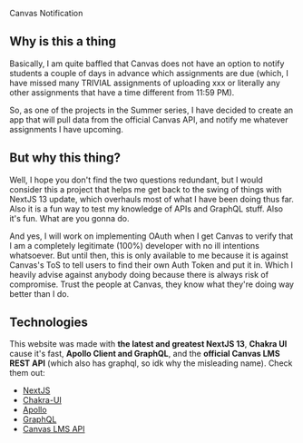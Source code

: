 Canvas Notification

## Why is this a thing

Basically, I am quite baffled that Canvas does not have an option to notify students a couple of days in advance which assignments are due (which, I have missed many TRIVIAL assignments of uploading xxx or literally any other assignments that have a time different from 11:59 PM).

So, as one of the projects in the Summer series, I have decided to create an app that will pull data from the official Canvas API, and notify me whatever assignments I have upcoming.

## But why this thing?

Well, I hope you don't find the two questions redundant, but I would consider this a project that helps me get back to the swing of things with NextJS 13 update, which overhauls most of what I have been doing thus far. Also it is a fun way to test my knowledge of APIs and GraphQL stuff. Also it's fun. What are you gonna do.

And yes, I will work on implementing OAuth when I get Canvas to verify that I am a completely legitimate (100%) developer with no ill intentions whatsoever. But until then, this is only available to me because it is against Canvas's ToS to tell users to find their own Auth Token and put it in. Which I heavily advise against anybody doing because there is always risk of compromise. Trust the people at Canvas, they know what they're doing way better than I do.

## Technologies

This website was made with **the latest and greatest NextJS 13**, **Chakra UI** cause it's fast, **Apollo Client and GraphQL**, and the **official Canvas LMS REST API** (which also has graphql, so idk why the misleading name). Check them out:

- [NextJS](https://nextjs.org/)
- [Chakra-UI](https://chakra-ui.com/)
- [Apollo](https://www.apollographql.com/)
- [GraphQL](https://graphql.org/)
- [Canvas LMS API](https://canvas.instructure.com/doc/api/index.html)
